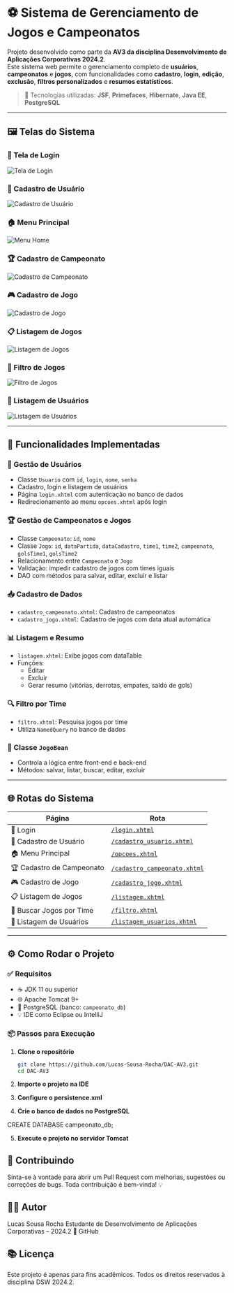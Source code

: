 # ⚽ Sistema de Gerenciamento de Jogos e Campeonatos

Projeto desenvolvido como parte da **AV3 da disciplina Desenvolvimento de Aplicações Corporativas 2024.2**.  
Este sistema web permite o gerenciamento completo de **usuários**, **campeonatos** e **jogos**, com funcionalidades como **cadastro**, **login**, **edição**, **exclusão**, **filtros personalizados** e **resumos estatísticos**.

> 🔧 Tecnologias utilizadas: **JSF**, **Primefaces**, **Hibernate**, **Java EE**, **PostgreSQL**

---

## 🖼️ Telas do Sistema

### 🔐 Tela de Login
![Tela de Login](images/login.png)

### 👤 Cadastro de Usuário
![Cadastro de Usuário](images/cadastro_usuario.png)

### 🏠 Menu Principal
![Menu Home](images/opcoes.png)

### 🏆 Cadastro de Campeonato
![Cadastro de Campeonato](images/cadastro_campeonato.png)

### 🎮 Cadastro de Jogo
![Cadastro de Jogo](images/cadastro_jogo.png)

### 📋 Listagem de Jogos
![Listagem de Jogos](images/listagem.png)

### 🔎 Filtro de Jogos
![Filtro de Jogos](images/filtro.png)

### 👥 Listagem de Usuários
![Listagem de Usuários](images/listagem_usuarios.png)

---

## 🚀 Funcionalidades Implementadas

### 👤 Gestão de Usuários
- Classe `Usuario` com `id`, `login`, `nome`, `senha`
- Cadastro, login e listagem de usuários
- Página `login.xhtml` com autenticação no banco de dados
- Redirecionamento ao menu `opcoes.xhtml` após login

### 🏆 Gestão de Campeonatos e Jogos
- Classe `Campeonato`: `id`, `nome`
- Classe `Jogo`: `id`, `dataPartida`, `dataCadastro`, `time1`, `time2`, `campeonato`, `golsTime1`, `golsTime2`
- Relacionamento entre `Campeonato` e `Jogo`
- Validação: impedir cadastro de jogos com times iguais
- DAO com métodos para salvar, editar, excluir e listar

### 📥 Cadastro de Dados
- `cadastro_campeonato.xhtml`: Cadastro de campeonatos
- `cadastro_jogo.xhtml`: Cadastro de jogos com data atual automática

### 📊 Listagem e Resumo
- `listagem.xhtml`: Exibe jogos com dataTable
- Funções:
  - Editar
  - Excluir
  - Gerar resumo (vitórias, derrotas, empates, saldo de gols)

### 🔍 Filtro por Time
- `filtro.xhtml`: Pesquisa jogos por time
- Utiliza `NamedQuery` no banco de dados

### 🧠 Classe `JogoBean`
- Controla a lógica entre front-end e back-end
- Métodos: salvar, listar, buscar, editar, excluir

---

## 🌐 Rotas do Sistema

| Página                       | Rota                                                                 |
|-----------------------------|----------------------------------------------------------------------|
| 🔐 Login                    | [`/login.xhtml`](http://localhost:8080/DAC-AV3/login.xhtml)           |
| 👤 Cadastro de Usuário      | [`/cadastro_usuario.xhtml`](http://localhost:8080/DAC-AV3/cadastro_usuario.xhtml) |
| 🏠 Menu Principal           | [`/opcoes.xhtml`](http://localhost:8080/DAC-AV3/opcoes.xhtml)         |
| 🏆 Cadastro de Campeonato   | [`/cadastro_campeonato.xhtml`](http://localhost:8080/DAC-AV3/cadastro_campeonato.xhtml) |
| 🎮 Cadastro de Jogo         | [`/cadastro_jogo.xhtml`](http://localhost:8080/DAC-AV3/cadastro_jogo.xhtml) |
| 📋 Listagem de Jogos        | [`/listagem.xhtml`](http://localhost:8080/DAC-AV3/listagem.xhtml)     |
| 🔎 Buscar Jogos por Time    | [`/filtro.xhtml`](http://localhost:8080/DAC-AV3/filtro.xhtml)         |
| 👥 Listagem de Usuários     | [`/listagem_usuarios.xhtml`](http://localhost:8080/DAC-AV3/listagem_usuarios.xhtml) |

---

## ⚙️ Como Rodar o Projeto

### ✅ Requisitos

- ☕ JDK 11 ou superior  
- 🌐 Apache Tomcat 9+  
- 🐘 PostgreSQL (banco: `campeonato_db`)  
- 💡 IDE como Eclipse ou IntelliJ

### 📦 Passos para Execução

1. **Clone o repositório**
   ```bash
   git clone https://github.com/Lucas-Sousa-Rocha/DAC-AV3.git
   cd DAC-AV3

2. **Importe o projeto na IDE**

3. **Configure o persistence.xml**

4. **Crie o banco de dados no PostgreSQL**

CREATE DATABASE campeonato_db;

5. **Execute o projeto no servidor Tomcat**

## 🤝 Contribuindo

Sinta-se à vontade para abrir um Pull Request com melhorias, sugestões ou correções de bugs.
Toda contribuição é bem-vinda! 💡

## 👨‍💻 Autor

Lucas Sousa Rocha
Estudante de Desenvolvimento de Aplicações Corporativas – 2024.2
🔗 GitHub

## 📚 Licença

Este projeto é apenas para fins acadêmicos. Todos os direitos reservados à disciplina DSW 2024.2.